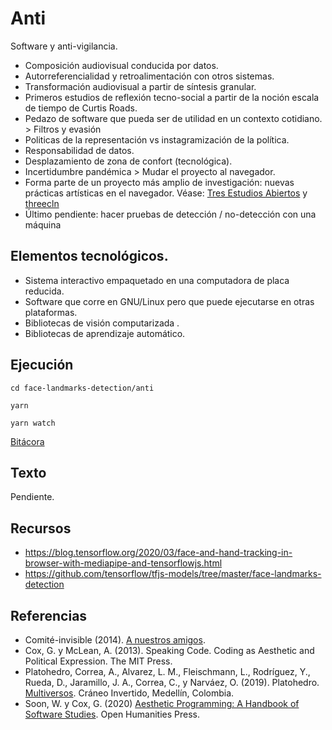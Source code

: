 # Anti

Software y anti-vigilancia. 

- Composición audiovisual conducida por datos. 
- Autorreferencialidad y retroalimentación con otros sistemas.
- Transformación audiovisual a partir de síntesis granular.
- Primeros estudios de reflexión tecno-social a partir de la noción escala de tiempo de Curtis Roads. 
- Pedazo de software que pueda ser de utilidad en un contexto cotidiano. > Filtros y evasión
- Politicas de la representación vs instagramización de la política.
- Responsabilidad de datos. 
- Desplazamiento de zona de confort (tecnológica).
- Incertidumbre pandémica > Mudar el proyecto al navegador.
- Forma parte de un proyecto más amplio de investigación: nuevas prácticas artísticas en el navegador. Véase: [Tres Estudios Abiertos](https://github.com/EmilioOcelotl/tres-estudios-abiertos) y [threecln](https://github.com/EmilioOcelotl/THREE.studies/tree/main/threecln) 
- Último pendiente: hacer pruebas de detección / no-detección con una máquina 

## Elementos tecnológicos. 

- Sistema interactivo empaquetado en una computadora de placa reducida.
- Software que corre en GNU/Linux pero que puede ejecutarse en otras plataformas.
- Bibliotecas de visión computarizada .
- Bibliotecas de aprendizaje automático. 

## Ejecución

`cd face-landmarks-detection/anti`

`yarn`

`yarn watch` 

[Bitácora](https://github.com/EmilioOcelotl/anti/tree/main/bitacora) 

## Texto

Pendiente. 

## Recursos

- https://blog.tensorflow.org/2020/03/face-and-hand-tracking-in-browser-with-mediapipe-and-tensorflowjs.html
- https://github.com/tensorflow/tfjs-models/tree/master/face-landmarks-detection

## Referencias

- Comité-invisible (2014). [A nuestros amigos](http://mexico.indymedia.org/IMG/pdf/a_nuestros_amigos_-_comite_invisible.pdf).
- Cox, G. y McLean, A. (2013). Speaking Code. Coding as Aesthetic and Political Expression. The MIT Press.
- Platohedro, Correa, A., Alvarez, L. M., Fleischmann, L., Rodrı́guez, Y., Rueda, D., Jaramillo, J. A., Correa, C., y Narváez, O. (2019). Platohedro. [Multiversos](https://platohedro.org/multiversos/). Cráneo Invertido, Medellı́n, Colombia.
- Soon, W. y Cox, G. (2020) [Aesthetic Programming: A Handbook of Software Studies](http://openhumanitiespress.org/books/download/Soon-Cox_2020_Aesthetic-Programming.pdf). Open Humanities Press. 

